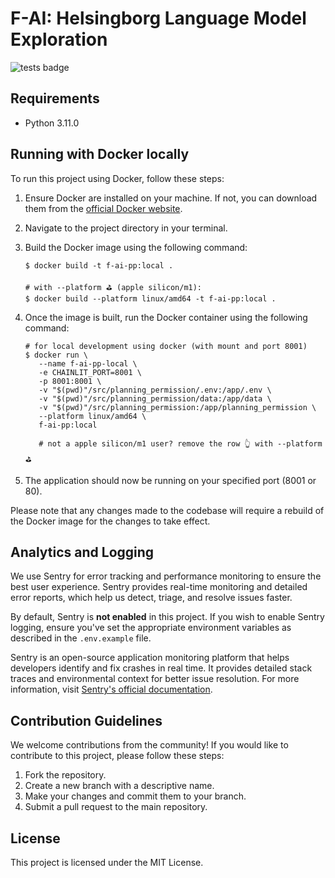 # F-AI: Helsingborg Language Model Exploration

![tests badge](https://github.com/helsingborg-stad/F-AI/actions/workflows/tests.yml/badge.svg)

## Requirements

- Python 3.11.0

## Running with Docker locally

To run this project using Docker, follow these steps:

1. Ensure Docker are installed on your machine. If not, you can download them from
   the [official Docker website](https://docs.docker.com/get-docker/).

2. Navigate to the project directory in your terminal.

3. Build the Docker image using the following command:
   ```shell
   $ docker build -t f-ai-pp:local .
    
   # with --platform ⛳️ (apple silicon/m1):
   $ docker build --platform linux/amd64 -t f-ai-pp:local .
   ```

4. Once the image is built, run the Docker container using the following command:
   ```shell
   # for local development using docker (with mount and port 8001)
   $ docker run \
      --name f-ai-pp-local \
      -e CHAINLIT_PORT=8001 \
      -p 8001:8001 \
      -v "$(pwd)"/src/planning_permission/.env:/app/.env \
      -v "$(pwd)"/src/planning_permission/data:/app/data \
      -v "$(pwd)"/src/planning_permission:/app/planning_permission \
      --platform linux/amd64 \
      f-ai-pp:local
      
      # not a apple silicon/m1 user? remove the row 👆 with --platform ⛳️
   ```
5. The application should now be running on your specified port (8001 or 80).

Please note that any changes made to the codebase will require a rebuild of the Docker image for the changes to take
effect.

## Analytics and Logging

We use Sentry for error tracking and performance monitoring to ensure the best user experience. Sentry provides
real-time monitoring and detailed error reports, which help us detect, triage, and resolve issues faster.

By default, Sentry is **not enabled** in this project. If you wish to enable Sentry logging, ensure you've set the
appropriate environment variables as described in the `.env.example` file.

Sentry is an open-source application monitoring platform that helps developers identify and fix crashes in real time. It
provides detailed stack traces and environmental context for better issue resolution. For more information,
visit [Sentry's official documentation](https://docs.sentry.io/).

## Contribution Guidelines

We welcome contributions from the community! If you would like to contribute to this project, please follow these steps:

1. Fork the repository.
2. Create a new branch with a descriptive name.
3. Make your changes and commit them to your branch.
4. Submit a pull request to the main repository.

## License

This project is licensed under the MIT License.